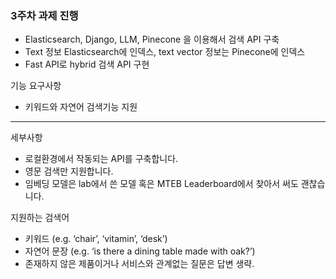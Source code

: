 ### 3주차 과제 진행
* Elasticsearch, Django, LLM, Pinecone 을 이용해서 검색 API 구축
* Text 정보 Elasticsearch에 인덱스, text vector 정보는 Pinecone에 인덱스
* Fast API로 hybrid 검색 API 구현

기능 요구사항
* 키워드와 자연어 검색기능 지원
---
세부사항
* 로컬환경에서 작동되는 API를 구축합니다.
* 영문 검색만 지원합니다.
* 임베딩 모델은 lab에서 쓴 모델 혹은 MTEB Leaderboard에서 찾아서 써도 괜찮습니다.

지원하는 검색어
* 키워드 (e.g. ‘chair’, ‘vitamin’, ‘desk’)
* 자연어 문장 (e.g. ‘is there a dining table made with oak?’)
* 존재하지 않은 제품이거나 서비스와 관계없는 질문은 답변 생략.
